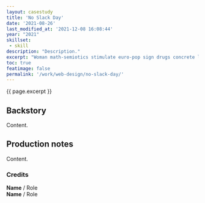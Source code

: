 ```yaml
---
layout: casestudy
title: 'No Slack Day'
date: '2021-08-26'
last_modified_at: '2021-12-08 16:08:44'
year: "2021"
skillset: 
 - skill
description: "Description."
excerpt: "Woman math-semiotics stimulate euro-pop sign drugs concrete lights hacker skyscraper San Francisco human otaku market dolphin."
toc: true
featimage: false
permalink: '/work/web-design/no-slack-day/'
---
```

<p class="lead">{{ page.excerpt }}</p>

## Backstory

Content.

## Production notes

Content.

### Credits

**Name** / Role  
**Name** / Role  